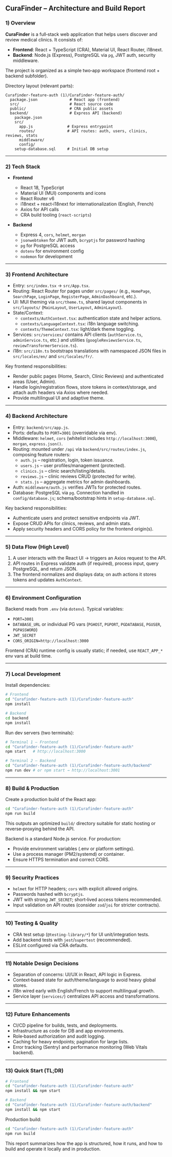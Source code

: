 ## CuraFinder – Architecture and Build Report

### 1) Overview

**CuraFinder** is a full‑stack web application that helps users discover and review medical clinics. It consists of:

- **Frontend**: React + TypeScript (CRA), Material UI, React Router, i18next.
- **Backend**: Node.js (Express), PostgreSQL via `pg`, JWT auth, security middleware.

The project is organized as a simple two‑app workspace (frontend root + backend subfolder).

Directory layout (relevant parts):

```
Curafinder-feature-auth (1)/Curafinder-feature-auth/
  package.json              # React app (frontend)
  src/                      # React source code
  public/                   # CRA public assets
  backend/                  # Express API (backend)
    package.json
    src/
      app.js               # Express entrypoint
      routes/              # API routes: auth, users, clinics, reviews, stats
      middleware/
      config/
    setup-database.sql     # Initial DB setup
```

---

### 2) Tech Stack

- **Frontend**

  - React 18, TypeScript
  - Material UI (MUI) components and icons
  - React Router v6
  - i18next + react‑i18next for internationalization (English, French)
  - Axios for API calls
  - CRA build tooling (`react-scripts`)

- **Backend**
  - Express 4, `cors`, `helmet`, `morgan`
  - `jsonwebtoken` for JWT auth, `bcryptjs` for password hashing
  - `pg` for PostgreSQL access
  - `dotenv` for environment config
  - `nodemon` for development

---

### 3) Frontend Architecture

- Entry: `src/index.tsx` → `src/App.tsx`.
- Routing: React Router for pages under `src/pages/` (e.g., `HomePage`, `SearchPage`, `LoginPage`, `RegisterPage`, `AdminDashboard`, etc.).
- UI: MUI theming via `src/theme.ts`, shared layout components in `src/layouts/` (`MainLayout`, `UserLayout`, `AdminLayout`).
- State/Context:
  - `contexts/AuthContext.tsx`: authentication state and helper actions.
  - `contexts/LanguageContext.tsx`: i18n language switching.
  - `contexts/ThemeContext.tsx`: light/dark theme toggling.
- Services: `src/services/` contains API clients (`authService.ts`, `adminService.ts`, etc.) and utilities (`googleReviewsService.ts`, `reviewTransformerService.ts`).
- i18n: `src/i18n.ts` bootstraps translations with namespaced JSON files in `src/locales/en/` and `src/locales/fr/`.

Key frontend responsibilities:

- Render public pages (Home, Search, Clinic Reviews) and authenticated areas (User, Admin).
- Handle login/registration flows, store tokens in context/storage, and attach auth headers via Axios where needed.
- Provide multilingual UI and adaptive theme.

---

### 4) Backend Architecture

- Entry: `backend/src/app.js`.
- Ports: defaults to `PORT=3001` (overridable via env).
- Middleware: `helmet`, `cors` (whitelist includes `http://localhost:3000`), `morgan`, `express.json()`.
- Routing: mounted under `/api` via `backend/src/routes/index.js`, composing feature routers:
  - `auth.js` – registration, login, token issuance.
  - `users.js` – user profiles/management (protected).
  - `clinics.js` – clinic search/listing/details.
  - `reviews.js` – clinic reviews CRUD (protected for write).
  - `stats.js` – aggregate metrics for admin dashboards.
- Auth: `middleware/auth.js` verifies JWTs for protected routes.
- Database: PostgreSQL via `pg`. Connection handled in `config/database.js`; schema/bootstrap hints in `setup-database.sql`.

Key backend responsibilities:

- Authenticate users and protect sensitive endpoints via JWT.
- Expose CRUD APIs for clinics, reviews, and admin stats.
- Apply security headers and CORS policy for the frontend origin(s).

---

### 5) Data Flow (High Level)

1. A user interacts with the React UI → triggers an Axios request to the API.
2. API routes in Express validate auth (if required), process input, query PostgreSQL, and return JSON.
3. The frontend normalizes and displays data; on auth actions it stores tokens and updates `AuthContext`.

---

### 6) Environment Configuration

Backend reads from `.env` (via `dotenv`). Typical variables:

- `PORT=3001`
- `DATABASE_URL` or individual PG vars (`PGHOST`, `PGPORT`, `PGDATABASE`, `PGUSER`, `PGPASSWORD`)
- `JWT_SECRET`
- `CORS_ORIGIN=http://localhost:3000`

Frontend (CRA) runtime config is usually static; if needed, use `REACT_APP_*` env vars at build time.

---

### 7) Local Development

Install dependencies:

```bash
# Frontend
cd "Curafinder-feature-auth (1)/Curafinder-feature-auth"
npm install

# Backend
cd backend
npm install
```

Run dev servers (two terminals):

```bash
# Terminal 1 – Frontend
cd "Curafinder-feature-auth (1)/Curafinder-feature-auth"
npm start   # http://localhost:3000

# Terminal 2 – Backend
cd "Curafinder-feature-auth (1)/Curafinder-feature-auth/backend"
npm run dev # or npm start → http://localhost:3001
```

---

### 8) Build & Production

Create a production build of the React app:

```bash
cd "Curafinder-feature-auth (1)/Curafinder-feature-auth"
npm run build
```

This outputs an optimized `build/` directory suitable for static hosting or reverse‑proxying behind the API.

Backend is a standard Node.js service. For production:

- Provide environment variables (.env or platform settings).
- Use a process manager (PM2/systemd) or container.
- Ensure HTTPS termination and correct CORS.

---

### 9) Security Practices

- `helmet` for HTTP headers; `cors` with explicit allowed origins.
- Passwords hashed with `bcryptjs`.
- JWT with strong `JWT_SECRET`; short‑lived access tokens recommended.
- Input validation on API routes (consider `zod`/`joi` for stricter contracts).

---

### 10) Testing & Quality

- CRA test setup (`@testing-library/*`) for UI unit/integration tests.
- Add backend tests with `jest`/`supertest` (recommended).
- ESLint configured via CRA defaults.

---

### 11) Notable Design Decisions

- Separation of concerns: UI/UX in React, API logic in Express.
- Context‑based state for auth/theme/language to avoid heavy global stores.
- i18n wired early with English/French to support multilingual growth.
- Service layer (`services/`) centralizes API access and transformations.

---

### 12) Future Enhancements

- CI/CD pipeline for builds, tests, and deployments.
- Infrastructure as code for DB and app environments.
- Role‑based authorization and audit logging.
- Caching for heavy endpoints; pagination for large lists.
- Error tracking (Sentry) and performance monitoring (Web Vitals backend).

---

### 13) Quick Start (TL;DR)

```bash
# Frontend
cd "Curafinder-feature-auth (1)/Curafinder-feature-auth"
npm install && npm start

# Backend
cd "Curafinder-feature-auth (1)/Curafinder-feature-auth/backend"
npm install && npm start
```

Production build:

```bash
cd "Curafinder-feature-auth (1)/Curafinder-feature-auth"
npm run build
```

This report summarizes how the app is structured, how it runs, and how to build and operate it locally and in production.
